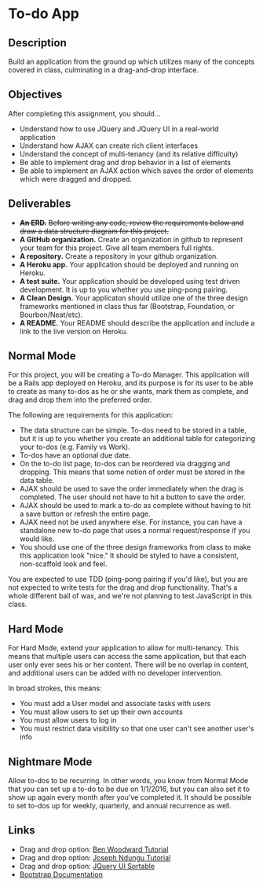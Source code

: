 # To-do App

## Description

Build an application from the ground up which utilizes many of the concepts covered in class, culminating in a drag-and-drop interface.

## Objectives

After completing this assignment, you should...

* Understand how to use JQuery and JQuery UI in a real-world application
* Understand how AJAX can create rich client interfaces
* Understand the concept of multi-tenancy (and its relative difficulty)
* Be able to implement drag and drop behavior in a list of elements
* Be able to implement an AJAX action which saves the order of elements which were dragged and dropped.

## Deliverables

* **~~An ERD.~~** ~~Before writing any code, review the requirements below and draw a data structure diagram for this project.~~
* **A GitHub organization.** Create an organization in github to represent your team for this project.  Give all team members full rights.
* **A repository.** Create a repository in your github organization.
* **A Heroku app.** Your application should be deployed and running on Heroku.
* **A test suite.** Your application should be developed using test driven development.  It is up to you whether you use ping-pong pairing.
* **A Clean Design.** Your applicaton should utilize one of the three design frameworks mentioned in class thus far (Bootstrap, Foundation, or Bourbon/Neat/etc).
* **A README.** Your README should describe the application and include a link to the live version on Heroku.

## Normal Mode

For this project, you will be creating a To-do Manager.  This application will be a Rails app deployed on Heroku, and its purpose is for its user to be able to create as many to-dos as he or she wants, mark them as complete, and drag and drop them into the preferred order.

The following are requirements for this application:

* The data structure can be simple.  To-dos need to be stored in a table, but it is up to you whether you create an additional table for categorizing your to-dos (e.g. Family vs Work).
* To-dos have an optional due date.
* On the to-do list page, to-dos can be reordered via dragging and dropping.  This means that some notion of order must be stored in the data table.
* AJAX should be used to save the order immediately when the drag is completed.  The user should not have to hit a button to save the order.
* AJAX should be used to mark a to-do as complete without having to hit a save button or refresh the entire page.
* AJAX need not be used anywhere else.  For instance, you can have a standalone new to-do page that uses a normal request/response if you would like.
* You should use one of the three design frameworks from class to make this application look "nice."  It should be styled to have a consistent, non-scaffold look and feel.

You are expected to use TDD (ping-pong pairing if you'd like), but you are not expected to write tests for the drag and drop functionality.  That's a whole different ball of wax, and we're not planning to test JavaScript in this class.

## Hard Mode

For Hard Mode, extend your application to allow for multi-tenancy.  This means that multiple users can access the same application, but that each user only ever sees his or her content.  There will be no overlap in content, and additional users can be added with no developer intervention.

In broad strokes, this means:

* You must add a User model and associate tasks with users
* You must allow users to set up their own accounts
* You must allow users to log in
* You must restrict data visibility so that one user can't see another user's info

## Nightmare Mode

Allow to-dos to be recurring.  In other words, you know from Normal Mode that you can set up a to-do to be due on 1/1/2016, but you can also set it to show up again every month after you've completed it.  It should be possible to set to-dos up for weekly, quarterly, and annual recurrence as well.

## Links

* Drag and drop option: [Ben Woodward Tutorial](http://benw.me/posts/sortable-bootstrap-tables/)
* Drag and drop option: [Joseph Ndungu Tutorial](http://josephndungu.com/tutorials/ajax-sortable-lists-rails-4)
* Drag and drop option: [JQuery UI Sortable](http://jqueryui.com/sortable/)
* [Bootstrap Documentation](http://getbootstrap.com/2.3.2/)
